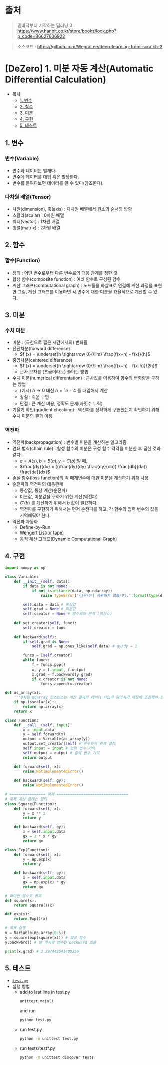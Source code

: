 # 출처
> 밑바닥부터 시작하는 딥러닝 3 : https://www.hanbit.co.kr/store/books/look.php?p_code=B6627606922

> 소스코드 : https://github.com/WegraLee/deep-learning-from-scratch-3


# [DeZero] 1. 미분 자동 계산(Automatic Differential Calculation)

- 목차
    - [1. 변수](#1-변수)
    - [2. 함수](#2-함수)
    - [3. 미분](#3-미분)
    - [4. 구현](#4-구현)
    - [5. 테스트](#5-테스트)


## 1. 변수
### 변수(Variable)
* 변수와 데이터는 별개다.
* 변수에 데이터를 대입 혹은 할당한다.
* 변수를 들여다보면 데이터를 알 수 있다(참조한다).

### 다차원 배열(Tensor)
* 차원(dimension), 축(axis) : 다차원 배열에서 원소의 순서의 방향
* 스칼라(scalar) : 0차원 배열
* 벡터(vector) : 1차원 배열
* 행렬(matrix) : 2차원 배열


## 2. 함수
### 함수(Function)
* 정의 : 어떤 변수로부터 다른 변수로의 대응 관계를 정한 것
* 합성 함수(composite function) : 여러 함수로 구성된 함수
* 계산 그래프(computational graph) : 노드들을 화살표로 연결해 계산 과정을 표현한 그림, 계산 그래프를 이용하면 각 변수에 대한 미분을 효율적으로 계산할 수 있다.


## 3. 미분
### 수치 미분
* 미분 : (극한으로 짧은 시간에서의) 변화율
* 전진차분(forward difference)
  * $f'(x) = \underset{h \rightarrow 0}{\lim} \frac{f(x+h) - f(x)}{h}$
* 중앙차분(centered difference)
  * $f'(x) = \underset{h \rightarrow 0}{\lim} \frac{f(x+h) - f(x-h)}{2h}$
  * 근사 오차를 (조금이라도) 줄이는 방법
* 수치 미분(numerical differentation) : 근사값를 이용하여 함수의 변화량을 구하는 방법
  * (예시) $h \rightarrow 0$ 대신 $h = 1e-4$ 를 대입해서 계산
  * 장점 : 쉬운 구현
  * 단점 : 큰 계산 비용, 정확도 문제(자릿수 누락)
* 기울기 확인(gradient checking) : 역전파를 정확하게 구현했는지 확인하기 위해 수치 미분의 결과 이용

### 역전파
* 역전파(backpropagation) : 변수별 미분을 계산하는 알고리즘
* 연쇄 법칙(chain rule) : 합성 함수의 미분은 구성 함수 각각을 미분한 후 곱한 것과 같다.
  * $a = A(x), b = B(a), y = C(b)$ 일 때,
  * $\frac{dy}{dx} = ((\frac{dy}{dy} \frac{dy}{db}) \frac{db}{da}) \frac{da}{dx}$
* 손실 함수(loss function)의 각 매개변수에 대한 미분을 계산하기 위해 사용
* 순전파와 역전파의 대응관계
  * 통상값, 통상 계산(순전파)
  * 미분값, 미분값을 구하기 위한 계산(역전파)
  * $C'(b)$ 를 계산하기 위해서 $b$ 값이 필요하다.
  * 역전파를 구현하기 위해서는 먼저 순전파를 하고, 각 함수의 입력 변수의 값을 기억해둬야 한다.
* 역전파 자동화
  * Define-by-Run
  * Wengert List(or tape)
  * 동적 계산 그래프(Dynamic Computational Graph)


## 4. 구현
```python
import numpy as np

class Variable:
    def __init__(self, data):
        if data is not None:
            if not isinstance(data, np.ndarray):
                raise TypeError('{}은(는) 지원하지 않습니다.'.format(type(data)))

        self.data = data # 통상값
        self.grad = None # 미분값
        self.creator = None # 함수와의 관계 (핵심☆)
    
    def set_creator(self, func):
        self.creator = func
    
    def backward(self):
        if self.grad is None:
            self.grad = np.ones_like(self.data) # dy/dy = 1

        funcs = [self.creator]
        while funcs:
            f = funcs.pop()
            x, y = f.input, f.output
            x.grad = f.backward(y.grad)
            if x.creator is not None:
                funcs.append(x.creator)

def as_array(x):
    '''0차원 ndarray 인스턴스는 계산 결과의 데이터 타입이 달라지기 때문에 조정해야 한다.'''
    if np.isscalar(x):
        return np.array(x)
    return x

class Function:
    def __call__(self, input):
        x = input.data
        y = self.forward(x)
        output = Variable(as_array(y))
        output.set_creator(self) # 함수와의 관계 설정
        self.input = input # 입력 변수 기억
        self.output = output # 출력 변수 기억
        return output

    def forward(self, x):
        raise NotImplementedError()
    
    def backward(self, gy):
        raise NotImplementedError()

# ================ 예제 ================================
# 예제 계산 클래스 정의
class Square(Function):
    def forward(self, x):
        y = x ** 2
        return y

    def backward(self, gy):
        x = self.input.data
        gx = 2 * x * gy
        return gx

class Exp(Function):
    def forward(self, x):
        y = np.exp(x)
        return y

    def backward(self, gy):
        x = self.input.data
        gx = np.exp(x) * gy
        return gx

# 파이썬 함수로 정의
def square(x):
    return Square()(x)

def exp(x):
    return Exp()(x)

# 예제 실행
x = Variable(np.array(0.5))
y = square(exp(square(x))) # 합성 함수
y.backward() # 맨 마지막 변수만 backward 호출

print(x.grad) # 3.297442541400256
```


## 5. 테스트
* [`test.py`](https://github.com/WegraLee/deep-learning-from-scratch-3/blob/master/steps/step10.py#L78)
* 실행 방법
  * add to last line in test.py
    ```python
    unittest.main()
    ```
    and run
    ```python
    python test.py
    ```
  * run test.py
    ```bash
    python -m unittest test.py
    ```
  * run tests/test*.py
    ```bash
    python -m unittest discover tests
    ```